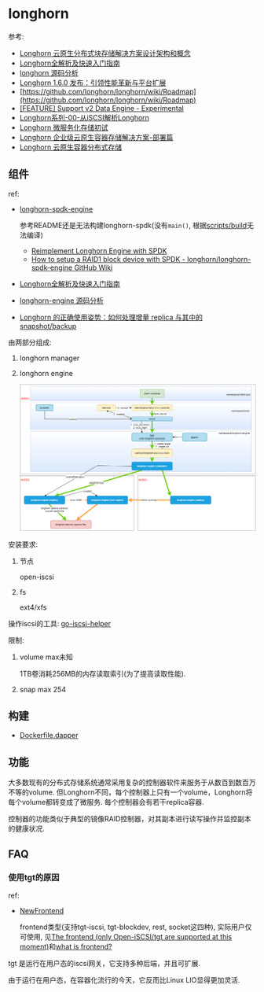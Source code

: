 # longhorn
参考:
- [Longhorn 云原生分布式块存储解决方案设计架构和概念](https://www.cnblogs.com/hacker-linner/p/15151778.html)
- [Longhorn全解析及快速入门指南](https://blog.51cto.com/u_12462495/1921097)
- [longhorn 源码分析](https://peteryj.github.io/categories/#longhorn-ref)
- [Longhorn 1.6.0 发布：引领性能革新与平台扩展](https://zhuanlan.zhihu.com/p/683919487)
- [https://github.com/longhorn/longhorn/wiki/Roadmap](https://github.com/longhorn/longhorn/wiki/Roadmap)
- [[FEATURE] Support v2 Data Engine - Experimental](https://github.com/longhorn/longhorn/issues/6229)
- [Longhorn系列-00-从iSCSI解析Longhorn](https://runzhliu.cn/longhorn%E7%B3%BB%E5%88%97-00-%E4%BB%8Eiscsi%E8%A7%A3%E6%9E%90longhorn/)
- [Longhorn 微服务化存储初试](https://mritd.com/2021/03/06/longhorn-storage-test/)
- [Longhorn 企业级云原生容器存储解决方案-部署篇](https://www.cnblogs.com/hacker-linner/p/15156477.html)
- [Longhorn 云原生容器分布式存储](https://www.cnblogs.com/hacker-linner/p/15221394.html)

## 组件
ref:
- [longhorn-spdk-engine](https://github.com/longhorn/longhorn-spdk-engine)

    参考README还是无法构建longhorn-spdk(没有`main()`, 根据[scripts/build](https://github.com/longhorn/longhorn-spdk-engine/blob/main/scripts/build)无法编译)

    - [Reimplement Longhorn Engine with SPDK](https://fossies.org/linux/longhorn/enhancements/20221213-reimplement-longhorn-engine-with-SPDK.md)
    - [How to setup a RAID1 block device with SPDK - longhorn/longhorn-spdk-engine GitHub Wiki](https://github-wiki-see.page/m/longhorn/longhorn-spdk-engine/wiki/How-to-setup-a-RAID1-block-device-with-SPDK)
- [Longhorn全解析及快速入门指南](http://user.1949idc.com/customer/shownews595.html)
- [longhorn-engine 源码分析](https://peteryj.github.io/2020/10/11/longhorn-engine-code-analysis/)
- [Longhorn 的正确使用姿势：如何处理增量 replica 与其中的 snapshot/backup](https://www.it120.vip/yq/10152.html)

由两部分组成:
1. longhorn manager
1. longhorn engine

    ![longhorn engine](/misc/img/develop/longhorn-engine.png)

安装要求:
1. 节点

    open-iscsi
1. fs

    ext4/xfs

操作iscsi的工具: [go-iscsi-helper](https://github.com/longhorn/go-iscsi-helper)

限制:
1. volume max未知

    1TB卷消耗256MB的内存读取索引(为了提高读取性能).
1. snap max 254

## 构建
- [Dockerfile.dapper](https://github.com/longhorn/longhorn-engine/blob/master/Dockerfile.dapper)

## 功能
大多数现有的分布式存储系统通常采用复杂的控制器软件来服务于从数百到数百万不等的volume. 但Longhorn不同，每个控制器上只有一个volume，Longhorn将每个volume都转变成了微服务. 每个控制器会有若干replica容器.

控制器的功能类似于典型的镜像RAID控制器，对其副本进行读写操作并监控副本的健康状况.

## FAQ
### 使用tgt的原因
ref:
- [NewFrontend](https://github.com/longhorn/longhorn-engine/blob/master/pkg/controller/init_frontend.go#L24)

    frontend类型(支持tgt-iscsi, tgt-blockdev, rest, socket这四种), 实际用户仅可使用, 见[The frontend (only Open-iSCSI/tgt are supported at this moment)](https://github.com/longhorn/longhorn-engine/blob/master/README.md)和[what is frontend?](https://github.com/longhorn/longhorn/issues/852)

tgt 是运行在用户态的iscsi网关，它支持多种后端，并且可扩展.

由于运行在用户态，在容器化流行的今天，它反而比Linux LIO显得更加灵活.
